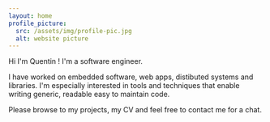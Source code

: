 ```yaml
---
layout: home
profile_picture:
  src: /assets/img/profile-pic.jpg
  alt: website picture
---
```


<p>
  <p>Hi I'm Quentin ! I'm a software engineer. </p>
  
  <p>I have worked on embedded software, web apps, distibuted systems and libraries. I'm especially interested in tools and techniques that enable writing generic, readable easy to maintain code. </p>

  <p>Please browse to my projects, my CV and feel free to contact me for a chat.</p>
</p>
